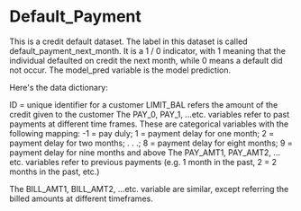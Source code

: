 # Default_Payment 

This is a credit default dataset. The label in this dataset is called default_payment_next_month. It is a 1 / 0 indicator, with 1 meaning that the individual defaulted on credit the next month, while 0 means a default did not occur. The model_pred variable is the model prediction. 

Here's the data dictionary: 

ID = unique identifier for a customer
LIMIT_BAL refers the amount of the credit given to the customer
The PAY_0, PAY_1, ...etc. variables refer to past payments at different time frames. These are categorical variables with the following mapping:
-1 = pay duly; 1 = payment delay for one month; 2 = payment delay for two months; . . .; 8 = payment delay for eight months; 9 = payment delay for nine months and above
The PAY_AMT1, PAY_AMT2, ... etc. variables refer to previous payments (e.g. 1 month in the past, 2 = 2 months in the past, etc.)
    
The BILL_AMT1, BILL_AMT2, ...etc. variable are similar, except referring the billed amounts at different timeframes.
